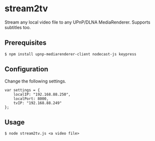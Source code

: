 # stream2tv
Stream any local video file to any UPnP/DLNA MediaRenderer. Supports subtitles too.

## Prerequisites
```
$ npm install upnp-mediarenderer-client nodecast-js keypress
```
## Configuration
Change the following settings.
```
var settings = { 
	localIP: "192.168.88.250",
	localPort: 8000,
	tvIP: "192.168.88.249"
};
```
## Usage
```
$ node stream2tv.js <a video file>
```
